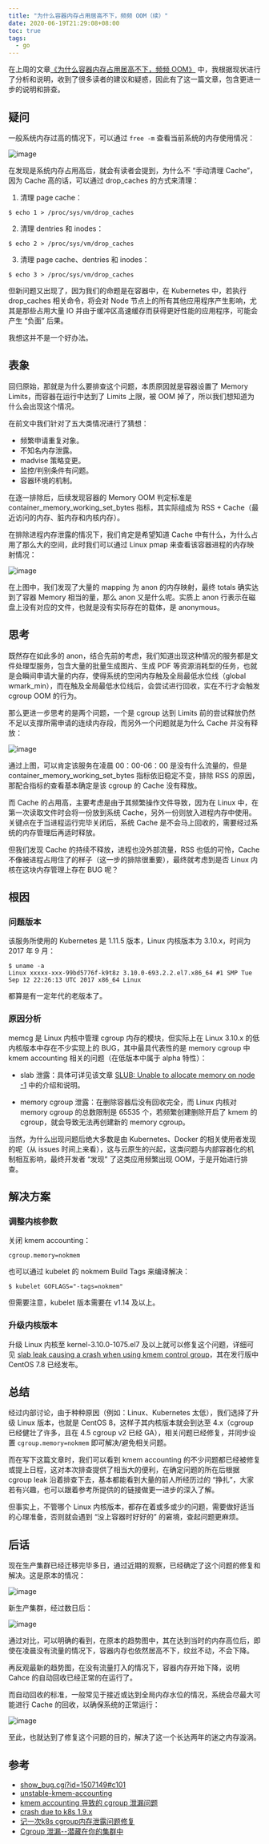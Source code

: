 ```yaml
---
title: "为什么容器内存占用居高不下，频频 OOM（续）"
date: 2020-06-19T21:29:08+08:00
toc: true
tags: 
  - go
---
```


在上周的文章[《为什么容器内存占用居高不下，频频 OOM》](/posts/why-container-memory-exceed/) 中，我根据现状进行了分析和说明，收到了很多读者的建议和疑惑，因此有了这一篇文章，包含更进一步的说明和排查。

## 疑问

一般系统内存过高的情况下，可以通过 `free -m` 查看当前系统的内存使用情况：

![image](/posts/images/daf2a1d53f4bf0f21e315d2333e08159.png)

在发现是系统内存占用高后，就会有读者会提到，为什么不 “手动清理 Cache”，因为 Cache 高的话，可以通过 drop_caches 的方式来清理：

1. 清理 page cache：

```
$ echo 1 > /proc/sys/vm/drop_caches
```

2. 清理 dentries 和 inodes：

```
$ echo 2 > /proc/sys/vm/drop_caches
```

3. 清理 page cache、dentries 和 inodes：

```shell
$ echo 3 > /proc/sys/vm/drop_caches
```

但新问题又出现了，因为我们的命题是在容器中，在 Kubernetes 中，若执行 drop_caches 相关命令，将会对 Node 节点上的所有其他应用程序产生影响，尤其是那些占用大量 IO 并由于缓冲区高速缓存而获得更好性能的应用程序，可能会产生 “负面” 后果。

我想这并不是一个好办法。

## 表象

回归原始，那就是为什么要排查这个问题，本质原因就是容器设置了 Memory Limits，而容器在运行中达到了 Limits 上限，被 OOM 掉了，所以我们想知道为什么会出现这个情况。

在前文中我们针对了五大类情况进行了猜想：

- 频繁申请重复对象。
- 不知名内存泄露。
- madvise 策略变更。
- 监控/判别条件有问题。
- 容器环境的机制。

在逐一排除后，后续发现容器的 Memory OOM 判定标准是 container_memory_working_set_bytes 指标，其实际组成为 RSS + Cache（最近访问的内存、脏内存和内核内存）。

在排除进程内存泄露的情况下，我们肯定是希望知道 Cache 中有什么，为什么占用了那么大的空间，此时我们可以通过 Linux pmap 来查看该容器进程的内存映射情况：

![image](/posts/images/0bb82eabe1fcc1a5a65f4382932a6d2c.jpg)

在上图中，我们发现了大量的 mapping 为 anon 的内存映射，最终 totals 确实达到了容器 Memory 相当的量，那么 anon 又是什么呢。实质上 anon 行表示在磁盘上没有对应的文件，也就是没有实际存在的载体，是 anonymous。

## 思考

既然存在如此多的 anon，结合先前的考虑，我们知道出现这种情况的服务都是文件处理型服务，包含大量的批量生成图片、生成 PDF 等资源消耗型的任务，也就是会瞬间申请大量的内存，使得系统的空闲内存触及全局最低水位线（global wmark_min），而在触及全局最低水位线后，会尝试进行回收，实在不行才会触发 cgroup OOM 的行为。

那么更进一步思考的是两个问题，一个是 cgroup 达到 Limits 前的尝试释放仍然不足以支撑所需申请的连续内存段，而另外一个问题就是为什么 Cache 并没有释放：

![image](/posts/images/2e6c8c153836b29175dff7623ec67a0a.png)

通过上图，可以肯定该服务在凌晨 00：00-06：00 是没有什么流量的，但是 container_memory_working_set_bytes 指标依旧稳定不变，排除 RSS 的原因，那配合指标的查看基本确定是该 cgroup 的 Cache 没有释放。

而 Cache 的占用高，主要考虑是由于其频繁操作文件导致，因为在 Linux 中，在第一次读取文件时会将一份放到系统 Cache，另外一份则放入进程内存中使用。关键点在于当进程运行完毕关闭后，系统 Cache 是不会马上回收的，需要经过系统的内存管理后再适时释放。

但我们发现 Cache 的持续不释放，进程也没外部流量，RSS 也低的可怜，Cache 不像被进程占用住了的样子（这一步的排除很重要），最终就考虑到是否 Linux 内核在这块内存管理上存在 BUG 呢？

## 根因

### 问题版本

该服务所使用的 Kubernetes 是 1.11.5 版本，Linux 内核版本为 3.10.x，时间为 2017 年 9 月：

```
$ uname -a
Linux xxxxx-xxx-99bd5776f-k9t8z 3.10.0-693.2.2.el7.x86_64 #1 SMP Tue Sep 12 22:26:13 UTC 2017 x86_64 Linux
```

都算是有一定年代的老版本了。

### 原因分析

memcg 是 Linux 内核中管理 cgroup 内存的模块，但实际上在 Linux 3.10.x 的低内核版本中存在不少实现上的 BUG，其中最具代表性的是 memory cgroup 中 kmem accounting 相关的问题（在低版本中属于 alpha 特性）：

- slab 泄露：具体可详见该文章 [SLUB: Unable to allocate memory on node -1](https://pingcap.com/blog/try-to-fix-two-linux-kernel-bugs-while-testing-tidb-operator-in-k8s/#bug-1-unstable-kmem-accounting) 中的介绍和说明。

- memory cgroup 泄露：在删除容器后没有回收完全，而 Linux 内核对 memory cgroup 的总数限制是 65535 个，若频繁创建删除开启了 kmem 的 cgroup，就会导致无法再创建新的 memory cgroup。

当然，为什么出现问题后绝大多数是由 Kubernetes、Docker 的相关使用者发现的呢（从 issues 时间上来看），这与云原生的兴起，这类问题与内部容器化的机制相互影响，最终开发者 “发现” 了这类应用频繁出现 OOM，于是开始进行排查。

## 解决方案

### 调整内核参数

关闭 kmem accounting：

```
cgroup.memory=nokmem
```

也可以通过 kubelet 的 nokmem Build Tags 来编译解决：

```
$ kubelet GOFLAGS="-tags=nokmem"
```

但需要注意，kubelet 版本需要在 v1.14 及以上。

### 升级内核版本

升级 Linux 内核至 kernel-3.10.0-1075.el7 及以上就可以修复这个问题，详细可见 [slab leak causing a crash when using kmem control group](https://bugzilla.redhat.com/show_bug.cgi?id=1507149#c101)，其在发行版中 CentOS 7.8 已经发布。

## 总结

经过内部讨论，由于种种原因（例如：Linux、Kubernetes 太低），我们选择了升级 Linux 版本，也就是 CentOS 8，这样子其内核版本就会到达至 4.x（cgroup 已经健壮了许多，且在 4.5 cgroup v2 已经 GA），相关问题已经修复，并同步设置 `cgroup.memory=nokmem` 即可解决/避免相关问题。

而在写下这篇文章时，我们可以看到 kmem accounting 的不少问题都已经被修复或提上日程，这对本次排查提供了相当大的便利，在确定问题的所在后根据 cgroup leak 沿着排查下去，基本都能看到大量的前人所经历过的 “挣扎”，大家若有兴趣，也可以跟着参考所提供的的链接做更一进步的深入了解。

但事实上，不管哪个 Linux 内核版本，都存在着或多或少的问题，需要做好适当的心理准备，否则就会遇到 “没上容器时好好的” 的窘境，查起问题更麻烦。

## 后话

现在生产集群已经迁移完毕多日，通过近期的观察，已经确定了这个问题的修复和解决。这是原本的情况：

![image](/posts/images/2e6c8c153836b29175dff7623ec67a0a.png)

新生产集群，经过数日后：

![image](/posts/images/c6ae131d437aae460e6fe70c9cf076b7.png)

通过对比，可以明确的看到，在原本的趋势图中，其在达到当时的内存高位后，即使在凌晨没有流量的情况下，容器内存也依然居高不下，纹丝不动，不会下降。

再反观最新的趋势图，在没有流量打入的情况下，容器内存开始下降，说明 Cahce 的自动回收已经正常的在运行了。

而自动回收的标准，一般常见于接近或达到全局内存水位的情况，系统会尽最大可能进行 Cache 的回收，以确保系统的正常运行：

![image](/posts/images/800df66be75520f982e650b6303bf9e8.jpg)

至此，也就达到了修复这个问题的目的，解决了这一个长达两年的迷之内存漩涡。

## 参考

- [show_bug.cgi?id=1507149#c101](https://bugzilla.redhat.com/show_bug.cgi?id=1507149#c101)
- [unstable-kmem-accounting](https://pingcap.com/blog/try-to-fix-two-linux-kernel-bugs-while-testing-tidb-operator-in-k8s/#bug-1-unstable-kmem-accounting)
- [kmem accounting 导致的 cgroup 泄漏问题](https://blog.witd.in/2019/12/09/kmem-accounting%E5%AF%BC%E8%87%B4%E7%9A%84cgroup%E6%B3%84%E6%BC%8F%E9%97%AE%E9%A2%98/)
- [crash due to k8s 1.9.x](https://github.com/kubernetes/kubernetes/issues/61937)
- [记一次k8s cgroup内存泄露问题修复](http://www.iceyao.com.cn/2020/01/04/%E8%AE%B0%E4%B8%80%E6%AC%A1k8s-cgroup%E5%86%85%E5%AD%98%E6%B3%84%E9%9C%B2%E9%97%AE%E9%A2%98%E8%A7%A3%E5%86%B3/)
- [Cgroup 泄漏--潜藏在你的集群中](https://tencentcloudcontainerteam.github.io/2018/12/29/cgroup-leaking/)
